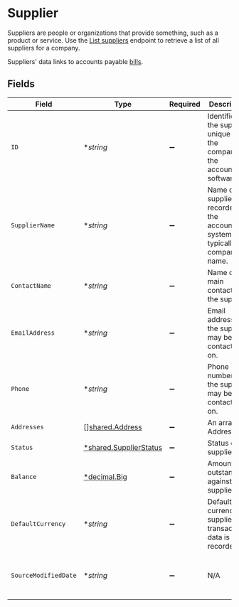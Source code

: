 # Supplier

﻿Suppliers are people or organizations that provide something, such as a product or service. Use the [List suppliers](https://docs.codat.io/sync-for-payables-v2-api#/operations/list-suppliers) endpoint to retrieve a list of all suppliers for a company.

Suppliers' data links to accounts payable [bills](https://docs.codat.io/sync-for-payables-v2-api#/schemas/Bill).
 


## Fields

| Field                                                                                  | Type                                                                                   | Required                                                                               | Description                                                                            | Example                                                                                |
| -------------------------------------------------------------------------------------- | -------------------------------------------------------------------------------------- | -------------------------------------------------------------------------------------- | -------------------------------------------------------------------------------------- | -------------------------------------------------------------------------------------- |
| `ID`                                                                                   | **string*                                                                              | :heavy_minus_sign:                                                                     | Identifier for the supplier, unique to the company in the accounting software.         |                                                                                        |
| `SupplierName`                                                                         | **string*                                                                              | :heavy_minus_sign:                                                                     | Name of the supplier as recorded in the accounting system, typically the company name. |                                                                                        |
| `ContactName`                                                                          | **string*                                                                              | :heavy_minus_sign:                                                                     | Name of the main contact for the supplier.                                             |                                                                                        |
| `EmailAddress`                                                                         | **string*                                                                              | :heavy_minus_sign:                                                                     | Email address that the supplier may be contacted on.                                   |                                                                                        |
| `Phone`                                                                                | **string*                                                                              | :heavy_minus_sign:                                                                     | Phone number that the supplier may be contacted on.                                    | +44 25691 154789                                                                       |
| `Addresses`                                                                            | [][shared.Address](../../../pkg/models/shared/address.md)                              | :heavy_minus_sign:                                                                     | An array of Addresses.                                                                 |                                                                                        |
| `Status`                                                                               | [*shared.SupplierStatus](../../../pkg/models/shared/supplierstatus.md)                 | :heavy_minus_sign:                                                                     | Status of the supplier.                                                                |                                                                                        |
| `Balance`                                                                              | [*decimal.Big](https://pkg.go.dev/github.com/ericlagergren/decimal#Big)                | :heavy_minus_sign:                                                                     | Amount outstanding against the supplier.                                               |                                                                                        |
| `DefaultCurrency`                                                                      | **string*                                                                              | :heavy_minus_sign:                                                                     | Default currency the supplier's transactional data is recorded in.                     |                                                                                        |
| `SourceModifiedDate`                                                                   | **string*                                                                              | :heavy_minus_sign:                                                                     | N/A                                                                                    | 2022-10-23 00:00:00 +0000 UTC                                                          |